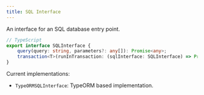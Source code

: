 ```yaml
---
title: SQL Interface
---
```


An interface for an SQL database entry point.

```typescript
// TypeScript
export interface SQLInterface {
    query(query: string, parameters?: any[]): Promise<any>;
    transaction<T>(runInTransaction: (sqlInterface: SQLInterface) => Promise<T>): Promise<T>;
}
```

Current implementations:

- `TypeORMSQLInterface`: TypeORM based implementation.
